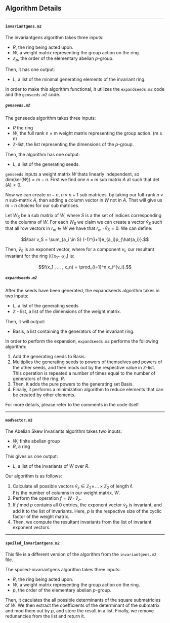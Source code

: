 ## Algorithm Details
***
#### ```invariantgens.m2```
The $\text{invariantgens}$ algorithm takes three inputs:
* $R$, the ring being acted upon.
* $W$, a weight matrix representing the group action on the ring.
* $\mathbb Z_p$, the order of the elementary abelian $p$-group.

Then, it has one output:
* $L$, a list of the minimal generating elements of the invariant ring. 

In order to make this algorithm functional, it utilizes the ```expandseeds.m2``` code and the ```genseeds.m2``` code. 

##### ```genseeds.m2```
The $\text{genseeds}$ algorithm takes three inputs:
* $R$ the ring
* $W$, the full rank n $\times$ m weight matrix representing the group action. (m $\geq$ n)
* $\mathbb Z$-$\text{list}$, the list representing the dimensions of the $p$-group. 

Then, the algorithm has one output:
* $L$, a list of the generating seeds.

```genseeds``` inputs a weight matrix $W$ thats linearly independent, so $\text{dim(ker}(W)) = m-n.$ 
First we find one $n \times m$ sub matrix $A$ at such that $\det(A) \ne 0.$ 

Now we can create $m-n$, $n \times n+1$ sub matrices. by taking our full-rank $n\times n$ sub-matrix $A$, than adding a column vector in $W$ not in $A$. That will give us $m-n$ choices for our sub matrices.

Let $W_S$ be a sub matrix of $W,$ where $S$ is a the set of indices corresponding to the columns of $W$. For each $W_S$ we claim we can create a vector $\bar v_S$ such that all row vectors in $r_m \in W$ we have that $r_m \cdot \bar v_S =0$. We can define:

$$\bar v_S = \sum_{a_i \in S} (-1)^{i+1}e_{a_i}p_{\hat{a_i}}.$$

Then, $\bar v_S$ is an exponent vector, where for a component $v_i$, our resultant invariant for the ring $\mathbb K[x_1 \cdots x_n]$ is: 

$$f(x_1 , ... , x_n) = \prod_{i=1}^n x_i^{v_i}.$$

##### ```expandseeds.m2```
After the seeds have been generated, the $\text{expandseeds}$ algorithm takes in two inputs:
* $L$, a list of the generating seeds
* $\mathbb Z$ - $\text{list}$, a list of the dimensions of the weight matrix.

Then, it will output:
* $\text{Basis}$, a list containing the generators of the invariant ring. 

In order to perform the expansion, ```expandseeds.m2``` performs the following algorithm:
1. Add the generating seeds to $\text{Basis}$. 
2. Multiplies the generating seeds to powers of themselves and powers of the other seeds, and then mods out by the respective value in $\mathbb Z$-$\text{list}$. This operation is repeated a number of times equal to the number of generators of the ring, $R$. 
3. Then, it adds the pure powers to the generating set $\text{Basis}$. 
4. Finally, it performs a minimization algorithm to reduce elements that can be created by other elements.

For more details, please refer to the comments in the code itself. 
***

#### ```modVector.m2```
The $\text{Abelian Skew Invariants}$ algorithm takes two inputs:
* $W$, finite abelian group
* $R$, a ring

This gives us one output: 
* $L$, a list of the invariants of $W$ over $R$. 

Our algorithm is as follows:
1. Calculate all possible vectors $\bar v_{z}\in \mathbb Z_2 \times \,...\times \mathbb Z_2$ of length $\ell$.  
$\ell$ is the number of columns in our weight matrix, $W$. 
2. Perform the operation $f=W\cdot\bar v_z$. 
3. If $f\;\text{mod } p$ contains all $0$ entries, the exponent vector $\bar v_z$ is invariant, and add it to the list of invariants. 
Here, $p$ is the respective size of the cyclic factor of the weight matrix. 
4. Then, we compute the resultant invariants from the list of invariant exponent vectors.
***
#### ```spoiled_invariantgens.m2```
This file is a different version of the algorithm from the ```invariantgens.m2``` file. 

The $\text{spoiled-invariantgens}$ algorithm takes three inputs:
* $R$, the ring being acted upon.
* $W$, a weight matrix representing the group action on the ring.
* $p$, the order of the elementary abelian $p$-group.

Then, it caculates the all possible determinants of the square submatricies of $W$. 
We then extract the coefficients of the determinant of the submatrix and mod them out by $p$, and store the result in a list. 
Finally, we remove redunancies from the list and return it. 
